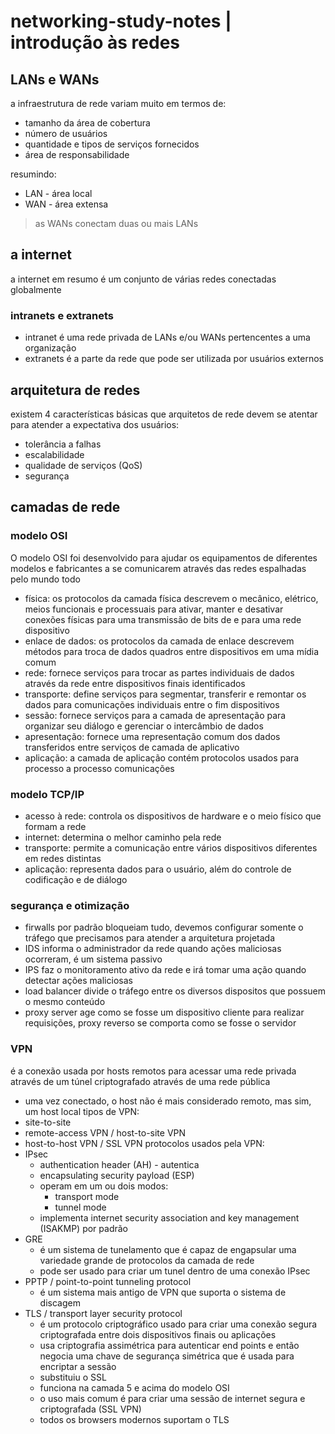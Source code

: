 # networking-study-notes | introdução às redes
## LANs e WANs
a infraestrutura de rede variam muito em termos de:
- tamanho da área de cobertura
- número de usuários
- quantidade e tipos de serviços fornecidos
- área de responsabilidade

resumindo:
- LAN - área local
- WAN - área extensa

> as WANs conectam duas ou mais LANs

## a internet
a internet em resumo é um conjunto de várias redes conectadas globalmente

### intranets e extranets
- intranet é uma rede privada de LANs e/ou WANs pertencentes a uma organização
- extranets é a parte da rede que pode ser utilizada por usuários externos

## arquitetura de redes
existem 4 características básicas que arquitetos de rede devem se atentar para atender a expectativa dos usuários:
- tolerância a falhas
- escalabilidade
- qualidade de serviços (QoS)
- segurança

## camadas de rede
### modelo OSI
O modelo OSI foi desenvolvido para ajudar os equipamentos de diferentes modelos e fabricantes a se comunicarem através das redes espalhadas pelo mundo todo
- física: os protocolos da camada física descrevem o mecânico, elétrico, meios funcionais e processuais para ativar, manter e desativar conexões físicas para uma transmissão de bits de e para uma rede dispositivo
- enlace de dados: os protocolos da camada de enlace descrevem métodos para troca de dados quadros entre dispositivos em uma mídia comum
- rede: fornece serviços para trocar as partes individuais de dados através da rede entre dispositivos finais identificados
- transporte: define serviços para segmentar, transferir e remontar os dados para comunicações individuais entre o fim dispositivos
- sessão: fornece serviços para a camada de apresentação para organizar seu diálogo e gerenciar o intercâmbio de dados
- apresentação: fornece uma representação comum dos dados transferidos entre serviços de camada de aplicativo
- aplicação: a camada de aplicação contém protocolos usados para processo a processo comunicações

### modelo TCP/IP
- acesso à rede: controla os dispositivos de hardware e o meio físico que formam a rede
- internet: determina o melhor caminho pela rede
- transporte: permite a comunicação entre vários dispositivos diferentes em redes distintas
- aplicação: representa dados para o usuário, além do controle de codificação e de diálogo

### segurança e otimização
- firwalls por padrão bloqueiam tudo, devemos configurar somente o tráfego que precisamos para atender a arquitetura projetada
- IDS informa o administrador da rede quando ações maliciosas ocorreram, é um sistema passivo
- IPS faz o monitoramento ativo da rede e irá tomar uma ação quando detectar ações maliciosas
- load balancer divide o tráfego entre os diversos dispositos que possuem o mesmo conteúdo
- proxy server age como se fosse um dispositivo cliente para realizar requisições, proxy reverso se comporta como se fosse o servidor

### VPN
é a conexão usada por hosts remotos para acessar uma rede privada através de um túnel criptografado através de uma rede pública
- uma vez conectado, o host não é mais considerado remoto, mas sim, um host local
tipos de VPN:
- site-to-site
- remote-access VPN / host-to-site VPN
- host-to-host VPN / SSL VPN
protocolos usados pela VPN:
- IPsec
    - authentication header (AH) - autentica
    - encapsulating security payload (ESP)
    - operam em um ou dois modos:
        - transport mode
        - tunnel mode
    - implementa internet security association and key management (ISAKMP) por padrão
- GRE
    - é um sistema de tunelamento que é capaz de engapsular uma variedade grande de protocolos da camada de rede
    - pode ser usado para criar um tunel dentro de uma conexão IPsec
- PPTP / point-to-point tunneling protocol
    - é um sistema mais antigo de VPN que suporta o sistema de discagem
- TLS / transport layer security protocol
    - é um protocolo criptográfico usado para criar uma conexão segura criptografada entre dois dispositivos finais ou aplicações
    - usa criptografia assimétrica para autenticar end points e então negocia uma chave de segurança simétrica que é usada para encriptar a sessão
    - substituiu o SSL
    - funciona na camada 5 e acima do modelo OSI
    - o uso mais comum é para criar uma sessão de internet segura e criptografada (SSL VPN)
    - todos os browsers modernos suportam o TLS
